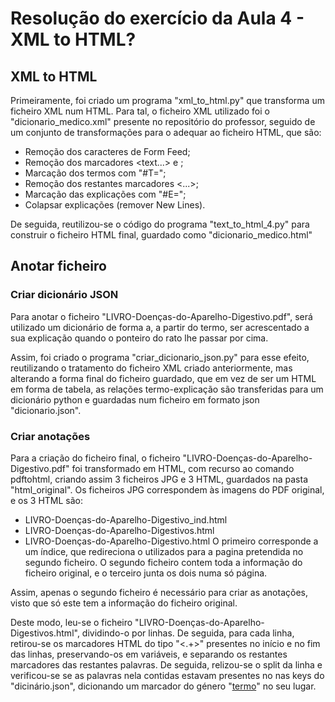 # Resolução do exercício da Aula 4 - XML to HTML?

## XML to HTML
Primeiramente, foi criado um programa "xml_to_html.py" que transforma um ficheiro XML num HTML.
Para tal, o ficheiro XML utilizado foi o "dicionario_medico.xml" presente no repositório do professor, seguido de um conjunto de transformações para o adequar ao ficheiro HTML, que são:
- Remoção dos caracteres de Form Feed;
- Remoção dos marcadores <text...> e </text>;
- Marcação dos termos com "#T=";
- Remoção dos restantes marcadores <...>;
- Marcação das explicações com "#E=";
- Colapsar explicações (remover New Lines).

De seguida, reutilizou-se o código do programa "text_to_html_4.py" para construir o ficheiro HTML final, guardado como "dicionario_medico.html"

## Anotar ficheiro

### Criar dicionário JSON
Para anotar o ficheiro "LIVRO-Doenças-do-Aparelho-Digestivo.pdf", será utilizado um dicionário de forma a, a partir do termo, ser acrescentado a sua explicação quando o ponteiro do rato lhe passar por cima.

Assim, foi criado o programa "criar_dicionario_json.py" para esse efeito, reutilizando o tratamento do ficheiro XML criado anteriormente, mas alterando a forma final do ficheiro guardado, que em vez de ser um HTML em forma de tabela, as relações termo-explicação são transferidas para um dicionário python e guardadas num ficheiro em formato json "dicionario.json".

### Criar anotações
Para a criação do ficheiro final, o ficheiro "LIVRO-Doenças-do-Aparelho-Digestivo.pdf" foi transformado em HTML, com recurso ao comando pdftohtml, criando assim 3 ficheiros JPG e 3 HTML, guardados na pasta "html_original". Os ficheiros JPG correspondem às imagens do PDF original, e os 3 HTML são:
- LIVRO-Doenças-do-Aparelho-Digestivo_ind.html
- LIVRO-Doenças-do-Aparelho-Digestivos.html
- LIVRO-Doenças-do-Aparelho-Digestivo.html
O primeiro corresponde a um índice, que redireciona o utilizados para a pagina pretendida no segundo ficheiro. O segundo ficheiro contem toda a informação do ficheiro original, e o terceiro junta os dois numa só página.

Assim, apenas o segundo ficheiro é necessário para criar as anotações, visto que só este tem a informação do ficheiro original.

Deste modo, leu-se o ficheiro "LIVRO-Doenças-do-Aparelho-Digestivos.html", dividindo-o por linhas. De seguida, para cada linha, retirou-se os marcadores HTML do tipo "<.+>" presentes no início e no fim das linhas, preservando-os em variáveis, e separando os restantes marcadores das restantes palavras. De seguida, relizou-se o split da linha e verificou-se se as palavras nela contidas estavam presentes no nas keys do "dicinário.json", dicionando um marcador do género "<a href title=explicação>termo</a>" no seu lugar.